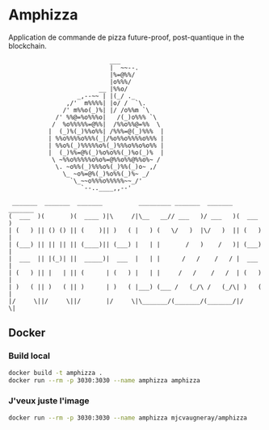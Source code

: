 # Amphizza

Application de commande de pizza future-proof, post-quantique in the blockchain.

                                ___
                                |  ~~--.
                                |%=@%%/
                                |o%%%/
                             __ |%%o/
                       _,--~~ | |(_/ ._
                    ,/'  m%%%%| |o/ /  `\.
                   /' m%%o(_)%| |/ /o%%m `\
                 /' %%@=%o%%%o|   /(_)o%%% `\
                /  %o%%%%%=@%%|  /%%o%%@=%%  \
               |  (_)%(_)%%o%%| /%%%=@(_)%%%  |
               | %%o%%%%o%%%(_|/%o%%o%%%%o%%% |
               | %%o%(_)%%%%%o%(_)%%%o%%o%o%% |
               |  (_)%%=@%(_)%o%o%%(_)%o(_)%  |
                \ ~%%o%%%%%o%o%=@%%o%%@%%o%~ /
                 \. ~o%%(_)%%%o%(_)%%(_)o~ ,/
                   \_ ~o%=@%(_)%o%%(_)%~ _/
                     `\_~~o%%%o%%%%%~~_/'
                        `--..____,,--'
        
        
```
 _______  _______  _______          _________ _______  _______  _______ 
(  ___  )(       )(  ____ )|\     /|\__   __// ___   )/ ___   )(  ___  )
| (   ) || () () || (    )|| )   ( |   ) (   \/   )  |\/   )  || (   ) |
| (___) || || || || (____)|| (___) |   | |       /   )    /   )| (___) |
|  ___  || |(_)| ||  _____)|  ___  |   | |      /   /    /   / |  ___  |
| (   ) || |   | || (      | (   ) |   | |     /   /    /   /  | (   ) |
| )   ( || )   ( || )      | )   ( |___) (___ /   (_/\ /   (_/\| )   ( |
|/     \||/     \||/       |/     \|\_______/(_______/(_______/|/     \|
```

## Docker

### Build local

```bash
docker build -t amphizza .
docker run --rm -p 3030:3030 --name amphizza amphizza
```
### J'veux juste l'image

```bash
docker run --rm -p 3030:3030 --name amphizza mjcvaugneray/amphizza
```
